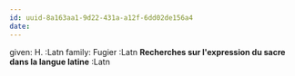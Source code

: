 ```yaml
---
id: uuid-8a163aa1-9d22-431a-a12f-6dd02de156a4
date: 
---
```


given: H. :Latn
family: Fugier :Latn
**Recherches sur l'expression du sacre dans la langue latine** :Latn
